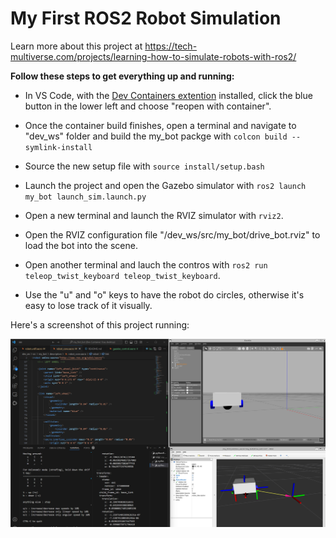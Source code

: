 # My First ROS2 Robot Simulation

Learn more about this project at https://tech-multiverse.com/projects/learning-how-to-simulate-robots-with-ros2/



**Follow these steps to get everything up and running:**

- In VS Code, with the <a href="https://marketplace.visualstudio.com/items?itemName=ms-vscode-remote.remote-containers" target="_blank"> Dev Containers extention</a> installed, click the blue button in the lower left and choose "reopen with container". 

- Once the container build finishes, open a terminal and navigate to "dev_ws" folder and build the my_bot packge with `colcon build --symlink-install`

- Source the new setup file with `source install/setup.bash`

- Launch the project and open the Gazebo simulator with `ros2 launch my_bot launch_sim.launch.py`

- Open a new terminal and launch the RVIZ simulator with `rviz2`.

- Open the RVIZ configuration file "/dev_ws/src/my_bot/drive_bot.rviz" to load the bot into the scene.

- Open another terminal and lauch the contros with `ros2 run teleop_twist_keyboard teleop_twist_keyboard`.

- Use the "u" and "o" keys to have the robot do circles, otherwise it's easy to lose track of it visually.

Here's a screenshot of this project running:

<img src="/images/ros2_robot_sim_static.png" width="720">
